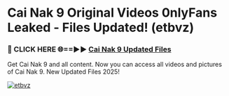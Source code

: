 # Cai Nak 9 Original Videos 0nlyFans Leaked - Files Updated! (etbvz)

<h3>🔴 CLICK HERE 🌐==►► <a href="https://tinyurl.com/yckcrads" rel="nofollow">Cai Nak 9 Updated Files</a></h3>

Get Cai Nak 9 and all content. Now you can access all videos and pictures of Cai Nak 9. New Updated Files 2025!

[![etbvz](https://i.imgur.com/hpKpOFt.gif)](https://tinyurl.com/yckcrads)
